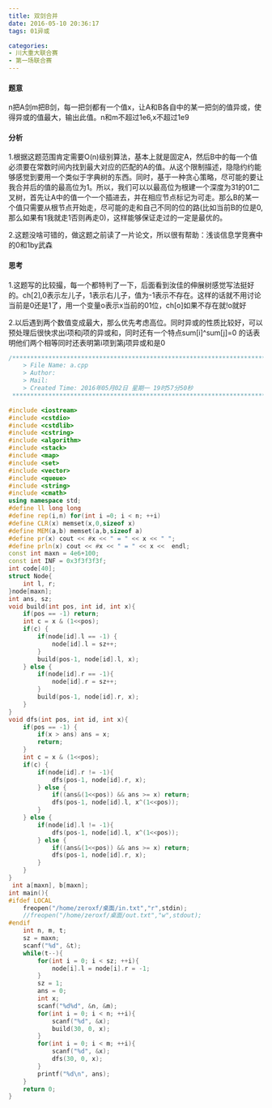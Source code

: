 ```yaml
---
title: 双剑合并
date: 2016-05-10 20:36:17
tags: 01异或

categories: 
- 川大重大联合赛   
- 第一场联合赛
---
```



#### 题意

n把A剑m把B剑，每一把剑都有一个值x，让A和B各自中的某一把剑的值异或，使得异或的值最大，输出此值。n和m不超过1e6,x不超过1e9
<!-- more -->
#### 分析

1.根据这题范围肯定需要O(n)级别算法，基本上就是固定A，然后B中的每一个值必须要在常数时间内找到最大对应的匹配的A的值。从这个限制描述，隐隐约约能够感觉到要用一个类似于字典树的东西。同时，基于一种贪心策略，尽可能的要让我合并后的值的最高位为1。所以，我们可以以最高位为根建一个深度为31的01二叉树，首先让A中的值一个一个插进去，并在相应节点标记为可走。那么B的某一个值只需要从根节点开始走，尽可能的走和自己不同的位的路(比如当前B的位是0,那么如果有1我就走1否则再走0)，这样能够保证走过的一定是最优的。

2.这题没啥可错的，做这题之前读了一片论文，所以很有帮助：浅谈信息学竞赛中的0和1by武森


#### 思考

1.这题写的比较撮，每一个都特判了一下，后面看到汝佳的伸展树感觉写法挺好的。ch[2],0表示左儿子，1表示右儿子，值为-1表示不存在。这样的话就不用讨论当前是0还是1了，用一个变量o表示x当前的01位，ch[o]如果不存在就!o就好

2.以后遇到两个数值变成最大，那么优先考虑高位。同时异或的性质比较好，可以预处理后很快求出i项和j项的异或和，同时还有一个特点sum[i]^sum[j]=0 的话表明他们两个相等同时还表明第i项到第j项异或和是0


```` cpp
/*************************************************************************
	> File Name: a.cpp
	> Author: 
	> Mail: 
	> Created Time: 2016年05月02日 星期一 19时57分50秒
 ************************************************************************/

#include <iostream>
#include <cstdio>
#include <cstdlib>
#include <cstring>
#include <algorithm>
#include <stack>
#include <map>
#include <set>
#include <vector>
#include <queue>
#include <string>
#include <cmath>
using namespace std;
#define ll long long
#define rep(i,n) for(int i =0; i < n; ++i)
#define CLR(x) memset(x,0,sizeof x)
#define MEM(a,b) memset(a,b,sizeof a)
#define pr(x) cout << #x << " = " << x << " ";
#define prln(x) cout << #x << " = " << x <<  endl; 
const int maxn = 4e6+100;
const int INF = 0x3f3f3f3f;
int code[40];
struct Node{
    int l, r;
}node[maxn];
int ans, sz;
void build(int pos, int id, int x){
    if(pos == -1) return;
    int c = x & (1<<pos);
    if(c) {
        if(node[id].l == -1) {
            node[id].l = sz++;
        }
        build(pos-1, node[id].l, x);
    } else {
        if(node[id].r == -1){
            node[id].r = sz++;
        }
        build(pos-1, node[id].r, x);
    }
}
void dfs(int pos, int id, int x){
    if(pos == -1) {
        if(x > ans) ans = x;
        return;
    }
    int c = x & (1<<pos);
    if(c) {
        if(node[id].r != -1){
            dfs(pos-1, node[id].r, x);
        } else {
            if((ans&(1<<pos)) && ans >= x) return;
            dfs(pos-1, node[id].l, x^(1<<pos));
        }
    } else {
        if(node[id].l != -1){
            dfs(pos-1, node[id].l, x^(1<<pos));
        } else {
            if((ans&(1<<pos)) && ans >= x) return;
            dfs(pos-1, node[id].r, x);
        }
    }
}
 int a[maxn], b[maxn];
int main(){
#ifdef LOCAL
	freopen("/home/zeroxf/桌面/in.txt","r",stdin);
	//freopen("/home/zeroxf/桌面/out.txt","w",stdout);
#endif
    int n, m, t;
    sz = maxn;
    scanf("%d", &t);
    while(t--){
        for(int i = 0; i < sz; ++i){
            node[i].l = node[i].r = -1;
        }
        sz = 1;
        ans = 0;
        int x;
        scanf("%d%d", &n, &m);
        for(int i = 0; i < n; ++i){
            scanf("%d", &x);
            build(30, 0, x);
        }
        for(int i = 0; i < m; ++i){
            scanf("%d", &x);
            dfs(30, 0, x);
        }
        printf("%d\n", ans);
    }
	return 0;
}


````


